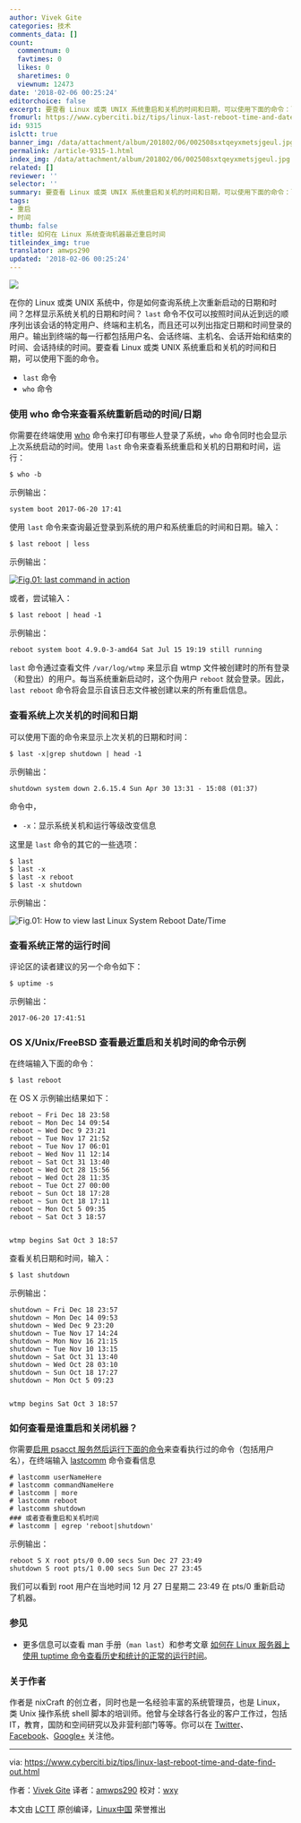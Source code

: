 ```yaml
---
author: Vivek Gite
categories: 技术
comments_data: []
count:
  commentnum: 0
  favtimes: 0
  likes: 0
  sharetimes: 0
  viewnum: 12473
date: '2018-02-06 00:25:24'
editorchoice: false
excerpt: 要查看 Linux 或类 UNIX 系统重启和关机的时间和日期，可以使用下面的命令：last 命令、who 命令、uptime 命令。
fromurl: https://www.cyberciti.biz/tips/linux-last-reboot-time-and-date-find-out.html
id: 9315
islctt: true
banner_img: /data/attachment/album/201802/06/002508sxtqeyxmetsjgeul.jpg
permalink: /article-9315-1.html
index_img: /data/attachment/album/201802/06/002508sxtqeyxmetsjgeul.jpg.thumb.jpg
related: []
reviewer: ''
selector: ''
summary: 要查看 Linux 或类 UNIX 系统重启和关机的时间和日期，可以使用下面的命令：last 命令、who 命令、uptime 命令。
tags:
- 重启
- 时间
thumb: false
title: 如何在 Linux 系统查询机器最近重启时间
titleindex_img: true
translator: amwps290
updated: '2018-02-06 00:25:24'
---
```


![](/data/attachment/album/201802/06/002508sxtqeyxmetsjgeul.jpg)


在你的 Linux 或类 UNIX 系统中，你是如何查询系统上次重新启动的日期和时间？怎样显示系统关机的日期和时间？ `last` 命令不仅可以按照时间从近到远的顺序列出该会话的特定用户、终端和主机名，而且还可以列出指定日期和时间登录的用户。输出到终端的每一行都包括用户名、会话终端、主机名、会话开始和结束的时间、会话持续的时间。要查看 Linux 或类 UNIX 系统重启和关机的时间和日期，可以使用下面的命令。


* `last` 命令
* `who` 命令


### 使用 who 命令来查看系统重新启动的时间/日期


你需要在终端使用 [who](https://www.cyberciti.biz/faq/unix-linux-who-command-examples-syntax-usage/ "See Linux/Unix who command examples for more info") 命令来打印有哪些人登录了系统，`who` 命令同时也会显示上次系统启动的时间。使用 `last` 命令来查看系统重启和关机的日期和时间，运行：



```
$ who -b

```

示例输出：



```
system boot 2017-06-20 17:41

```

使用 `last` 命令来查询最近登录到系统的用户和系统重启的时间和日期。输入：



```
$ last reboot | less

```

示例输出：


[![Fig.01: last command in action](/data/attachment/album/201802/06/002526ha8bfu85gahgur5b.jpg)](https://www.cyberciti.biz/tips/wp-content/uploads/2006/04/last-reboot.jpg)


或者，尝试输入：



```
$ last reboot | head -1

```

示例输出：



```
reboot system boot 4.9.0-3-amd64 Sat Jul 15 19:19 still running

```

`last` 命令通过查看文件 `/var/log/wtmp` 来显示自 wtmp 文件被创建时的所有登录（和登出）的用户。每当系统重新启动时，这个伪用户 `reboot` 就会登录。因此，`last reboot` 命令将会显示自该日志文件被创建以来的所有重启信息。


### 查看系统上次关机的时间和日期


可以使用下面的命令来显示上次关机的日期和时间：



```
$ last -x|grep shutdown | head -1

```

示例输出：



```
shutdown system down 2.6.15.4 Sun Apr 30 13:31 - 15:08 (01:37)

```

命令中，


* `-x`：显示系统关机和运行等级改变信息


这里是 `last` 命令的其它的一些选项：



```
$ last
$ last -x
$ last -x reboot
$ last -x shutdown

```

示例输出：


![Fig.01: How to view last Linux System Reboot Date/Time ](/data/attachment/album/201802/06/002526rvvf9ifl79vzvry9.jpg)


### 查看系统正常的运行时间


评论区的读者建议的另一个命令如下：



```
$ uptime -s

```

示例输出：



```
2017-06-20 17:41:51

```

### OS X/Unix/FreeBSD 查看最近重启和关机时间的命令示例


在终端输入下面的命令：



```
$ last reboot

```

在 OS X 示例输出结果如下：



```
reboot ~ Fri Dec 18 23:58
reboot ~ Mon Dec 14 09:54
reboot ~ Wed Dec 9 23:21
reboot ~ Tue Nov 17 21:52
reboot ~ Tue Nov 17 06:01
reboot ~ Wed Nov 11 12:14
reboot ~ Sat Oct 31 13:40
reboot ~ Wed Oct 28 15:56
reboot ~ Wed Oct 28 11:35
reboot ~ Tue Oct 27 00:00
reboot ~ Sun Oct 18 17:28
reboot ~ Sun Oct 18 17:11
reboot ~ Mon Oct 5 09:35
reboot ~ Sat Oct 3 18:57


wtmp begins Sat Oct 3 18:57

```

查看关机日期和时间，输入：



```
$ last shutdown

```

示例输出：



```
shutdown ~ Fri Dec 18 23:57
shutdown ~ Mon Dec 14 09:53
shutdown ~ Wed Dec 9 23:20
shutdown ~ Tue Nov 17 14:24
shutdown ~ Mon Nov 16 21:15
shutdown ~ Tue Nov 10 13:15
shutdown ~ Sat Oct 31 13:40
shutdown ~ Wed Oct 28 03:10
shutdown ~ Sun Oct 18 17:27
shutdown ~ Mon Oct 5 09:23


wtmp begins Sat Oct 3 18:57

```

### 如何查看是谁重启和关闭机器？


你需要[启用 psacct 服务然后运行下面的命令](https://www.cyberciti.biz/tips/howto-log-user-activity-using-process-accounting.html)来查看执行过的命令（包括用户名），在终端输入 [lastcomm](https://www.cyberciti.biz/faq/linux-unix-lastcomm-command-examples-usage-syntax/ "See Linux/Unix lastcomm command examples for more info") 命令查看信息



```
# lastcomm userNameHere
# lastcomm commandNameHere
# lastcomm | more
# lastcomm reboot
# lastcomm shutdown
### 或者查看重启和关机时间
# lastcomm | egrep 'reboot|shutdown'

```

示例输出：



```
reboot S X root pts/0 0.00 secs Sun Dec 27 23:49
shutdown S root pts/1 0.00 secs Sun Dec 27 23:45

```

我们可以看到 root 用户在当地时间 12 月 27 日星期二 23:49 在 pts/0 重新启动了机器。


### 参见


* 更多信息可以查看 man 手册（`man last`）和参考文章 [如何在 Linux 服务器上使用 tuptime 命令查看历史和统计的正常的运行时间](https://www.cyberciti.biz/hardware/howto-see-historical-statistical-uptime-on-linux-server/)。


### 关于作者


作者是 nixCraft 的创立者，同时也是一名经验丰富的系统管理员，也是 Linux，类 Unix 操作系统 shell 脚本的培训师。他曾与全球各行各业的客户工作过，包括 IT，教育，国防和空间研究以及非营利部门等等。你可以在 [Twitter](https://twitter.com/nixcraft)、[Facebook](https://facebook.com/nixcraft)、[Google+](https://plus.google.com/+CybercitiBiz) 关注他。




---


via: <https://www.cyberciti.biz/tips/linux-last-reboot-time-and-date-find-out.html>


作者：[Vivek Gite](https://www.cyberciti.biz/) 译者：[amwps290](https://github.com/amwps290) 校对：[wxy](https://github.com/wxy)


本文由 [LCTT](https://github.com/LCTT/TranslateProject) 原创编译，[Linux中国](https://linux.cn/) 荣誉推出